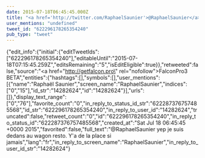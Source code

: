 ```yaml
---
date: 2015-07-18T06:45:45.000Z
title: "<a href='http://twitter.com/RaphaelSaunier'>@RaphaelSaunier</a> yep je suis dedans au wagon resto. Y'a de la place si jamais″"
user_mentions: "undefined"
tweet_id: "622296178265354240"
pub_type: "tweet"
---
```

{"edit_info":{"initial":{"editTweetIds":["622296178265354240"],"editableUntil":"2015-07-18T07:15:45.259Z","editsRemaining":"5","isEditEligible":true}},"retweeted":false,"source":"<a href=\"http://getfalcon.pro\" rel=\"nofollow\">FalconPro3 BETA</a>","entities":{"hashtags":[],"symbols":[],"user_mentions":[{"name":"Raphaël Saunier","screen_name":"RaphaelSaunier","indices":["0","15"],"id_str":"14282624","id":"14282624"}],"urls":[]},"display_text_range":["0","76"],"favorite_count":"0","in_reply_to_status_id_str":"622287376757485568","id_str":"622296178265354240","in_reply_to_user_id":"14282624","truncated":false,"retweet_count":"0","id":"622296178265354240","in_reply_to_status_id":"622287376757485568","created_at":"Sat Jul 18 06:45:45 +0000 2015","favorited":false,"full_text":"@RaphaelSaunier yep je suis dedans au wagon resto. Y'a de la place si jamais","lang":"fr","in_reply_to_screen_name":"RaphaelSaunier","in_reply_to_user_id_str":"14282624"}
